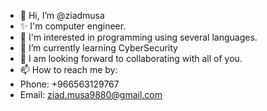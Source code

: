 - 👋 Hi, I’m @ziadmusa
- ✨ I'm computer engineer.
- 👀 I'm interested in programming using several languages.
- 🌱 I’m currently learning CyberSecurity
- 💞️ I am looking forward to collaborating with all of you.
- 📫 How to reach me by:
- Phone: +966563129767
- Email: ziad.musa9880@gmail.com

<!---
ziadmusa/ziadmusa is a ✨ special ✨ repository because its `README.md` (this file) appears on your GitHub profile.
You can click the Preview link to take a look at your changes.
--->
